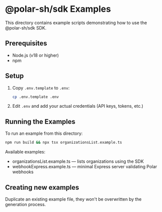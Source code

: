 # @polar-sh/sdk Examples

This directory contains example scripts demonstrating how to use the @polar-sh/sdk SDK.

## Prerequisites

- Node.js (v18 or higher)
- npm

## Setup

1. Copy `.env.template` to `.env`:
   ```bash
   cp .env.template .env
   ```

2. Edit `.env` and add your actual credentials (API keys, tokens, etc.)

## Running the Examples

To run an example from this directory:

```bash
npm run build && npx tsx organizationsList.example.ts
```

Available examples:
- organizationsList.example.ts — lists organizations using the SDK
- webhookExpress.example.ts — minimal Express server validating Polar webhooks

## Creating new examples

Duplicate an existing example file, they won't be overwritten by the generation process.

